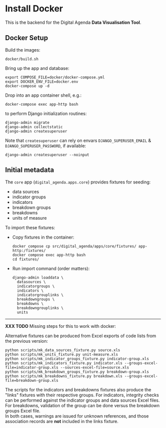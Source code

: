 # Install Docker

This is the backend for the Digital Agenda **Data Visualisation Tool**.

## Docker Setup

Build the images:

```shell
docker/build.sh
```

Bring up the app and database:

```shell
export COMPOSE_FILE=docker/docker-compose.yml
export DOCKER_ENV_FILE=docker.env
docker-compose up -d
```

Drop into an app container shell, e.g.:

```shell
docker-compose exec app-http bash
```

to perform Django initialization routines:

```shell
django-admin migrate
django-admin collectstatic
django-admin createsuperuser
```

Note that `createsuperuser` can rely on envars `DJANGO_SUPERUSER_EMAIL` & `DJANGO_SUPERUSER_PASSWORD`, if available:
```shell
django-admin createsuperuser --noinput
```

## Initial metadata

The `core` app (`digital_agenda.apps.core`) provides fixtures for seeding:
- data sources
- indicator groups
- indicators
- breakdown groups
- breakdowns
- units of measure

To import these fixtures:

- Copy fixtures in the container:
  ```shell
  docker compose cp src/digital_agenda/apps/core/fixtures/ app-http:/fixtures/
  docker compose exec app-http bash
  cd fixtures/
  ```
- Run import command (order matters):
  ```shell
  django-admin loaddata \
    datasources \
    indicatorgroups \
    indicators \
    indicatorgrouplinks \
    breakdowngroups \
    breakdowns \
    breakdowngrouplinks \
    units
  ```
  
---

**XXX TODO** Missing steps for this to work with docker: 

Alternative fixtures can be produced from Excel exports of code lists from the previous version:
```shell
python scripts/mk_data_sources_fixture.py source.xls
python scripts/mk_units_fixture.py unit-measure.xls
python scripts/mk_indicator_groups_fixture.py indicator-group.xls
python scripts/mk_indicators_fixture.py indicator.xls --groups-excel-file=indicator-group.xls --sources-excel-file=source.xls
python scripts/mk_breakdown_groups_fixture.py breakdown-group.xls 
python scripts/mk_breakdowns_fixture.py breakdown.xls --groups-excel-file=breakdown-group.xls
```
The scripts for the indicators and breakdowns fixtures also produce the "links" fixtures with their respective groups.
For indicators, integrity checks can be performed against the indicator groups and data sources Excel files. 
For breakdowns, validation of the group can be done versus the breakdown groups Excel file.  
In both cases, warnings are issued for unknown references, and those association records are **not** included in the links fixture.